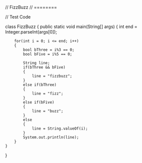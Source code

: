// FizzBuzz
// ========

// Test Code

class FizzBuzz
{
    public static void main(String[] args)
    {
        int end = Integer.parseInt(args[0]);
        
        for(int i = 0; i <= end; i++)
        {
            bool bThree = i%3 == 0;
            bool bFive = i%5 == 0;
            
            String line;
            if(bThree && bFive)
            {
                line = "fizzbuzz";
            }
            else if(bThree)
            {
                line = "fizz";
            }
            else if(bFive)
            {
                line = "buzz";
            }
            else
            {
                line = String.valueOf(i);
            }
            System.out.println(line);
        }
    }
}
